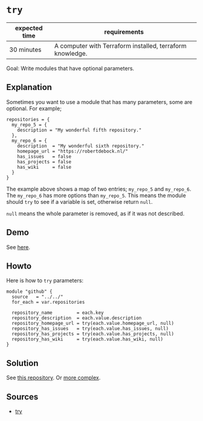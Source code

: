 # `try`

| expected time | requirements                                              |
|---------------|-----------------------------------------------------------|
| 30 minutes    | A computer with Terraform installed, terraform knowledge. |

Goal: Write modules that have optional parameters.

## Explanation

Sometimes you want to use a module that has many parameters, some are optional. For example;

```hcl
repositories = {
  my_repo_5 = {
    description = "My wonderful fifth repository."
  },
  my_repo_6 = {
    description  = "My wonderful sixth repository."
    homepage_url = "https://robertdebock.nl/"
    has_issues   = false
    has_projects = false
    has_wiki     = false
  }
}
```

The example above shows a map of two entries; `my_repo_5` and `my_repo_6`. The `my_repo_6` has more options than `my_repo_5`. This means the module should `try` to see if a variable is set, otherwise return `null`.

`null` means the whole parameter is removed, as if it was not described.

## Demo

See [here](https://github.com/robertdebock/terraform-try).

## Howto

Here is how to `try` parameters:

```hcl
module "github" {
  source   = "../../"
  for_each = var.repositories

  repository_name         = each.key
  repository_description  = each.value.description
  repository_homepage_url = try(each.value.homepage_url, null)
  repository_has_issues   = try(each.value.has_issues, null)
  repository_has_projects = try(each.value.has_projects, null)
  repository_has_wiki     = try(each.value.has_wiki, null)
}
```

## Solution

See [this repository](https://github.com/robertdebock/terraform-github-deployment/blob/master/examples/repositories/main.tf).
Or [more complex](https://github.com/robertdebock/terraform-aws-vault).

## Sources

- [try](https://www.terraform.io/docs/language/functions/try.html)
